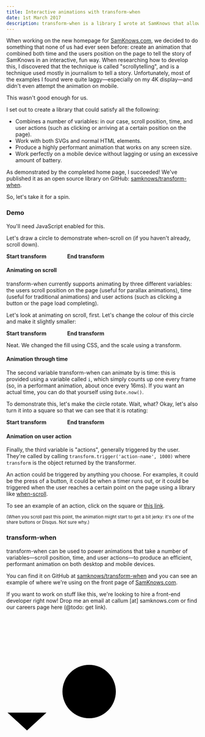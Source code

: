 ```yaml
---
title: Interactive animations with transform-when
date: 1st March 2017
description: transform-when is a library I wrote at SamKnows that allows you to combine a number of variables—scroll position, time, and user actions—to create beautiful, performant animations. This article demonstrates some of the functionality of the library.
---
```


<link rel="stylesheet" href="/assets/build/transform-when.css">

When working on the new homepage for [SamKnows.com], we decided to do something that none of us had ever seen before: create an animation that combined both time and the users position on the page to tell the story of SamKnows in an interactive, fun way. When researching how to develop this, I discovered that the technique is called "scrollytelling", and is a technique used mostly in journalism to tell a story. Unfortunately, most of the examples I found were quite laggy—especially on my 4K display—and didn't even attempt the animation on mobile.

This wasn't good enough for us.

I set out to create a library that could satisfy all the following:

- Combines a number of variables: in our case, scroll position, time, and user actions (such as clicking or arriving at a certain position on the page).
- Work with both SVGs and normal HTML elements.
- Produce a highly performant animation that works on any screen size.
- Work perfectly on a mobile device without lagging or using an excessive amount of battery.

As demonstrated by the completed home page, I succeeded! We've published it as an open source library on GitHub: [samknows/transform-when].

So, let's take it for a spin.

### Demo

You'll need JavaScript enabled for this.

Let's draw a circle to demonstrate when-scroll on (if you haven't already, scroll down).

<div class="transform" data-transform="draw-circle">
    <strong class="start">Start transform</strong>
    <strong>&nbsp;</strong>
    <strong>&nbsp;</strong>
    <strong>&nbsp;</strong>
    <strong>&nbsp;</strong>
    <strong>&nbsp;</strong>
    <strong>&nbsp;</strong>
    <strong>&nbsp;</strong>
    <strong class="end">End transform</strong>
</div>

#### Animating on scroll

transform-when currently supports animating by three different variables: the users scroll position on the page (useful for parallax animations), time (useful for traditional animations) and user actions (such as clicking a button or the page load completing).

Let's look at animating on scroll, first. Let's change the colour of this circle and make it slightly smaller:

<div class="transform" data-transform="scroll">
    <strong class="start">Start transform</strong>
    <strong>&nbsp;</strong>
    <strong>&nbsp;</strong>
    <strong>&nbsp;</strong>
    <strong>&nbsp;</strong>
    <strong>&nbsp;</strong>
    <strong>&nbsp;</strong>
    <strong>&nbsp;</strong>
    <strong class="end">End transform</strong>
</div>

Neat. We changed the fill using CSS, and the scale using a transform.

#### Animation through time

The second variable transform-when can animate by is time: this is provided using a variable called `i`, which simply counts up one every frame (so, in a performant animation, about once every 16ms). If you want an actual time, you can do that yourself using `Date.now()`.

To demonstrate this, let's make the circle rotate. Wait, what? Okay, let's also turn it into a square so that we can see that it is rotating:

<div class="transform" data-transform="time">
    <strong class="start">Start transform</strong>
    <strong>&nbsp;</strong>
    <strong>&nbsp;</strong>
    <strong>&nbsp;</strong>
    <strong>&nbsp;</strong>
    <strong>&nbsp;</strong>
    <strong>&nbsp;</strong>
    <strong>&nbsp;</strong>
    <strong class="end">End transform</strong>
</div>

#### Animation on user action

Finally, the third variable is "actions", generally triggered by the user. They're called by calling `transform.trigger('action-name', 1000)` where `transform` is the object returned by the transformer.

An action could be triggered by anything you choose. For examples, it could be the press of a button, it could be when a timer runs out, or it could be triggered when the user reaches a certain point on the page using a library like <a href="https://github.com/callumacrae/when-scroll">when-scroll</a>.

To see an example of an action, click on the square or <a href="#action" class="trigger-action">this link</a>.

<small>(When you scroll past this point, the animation might start to get a bit jerky: it's one of the share buttons or Disqus. Not sure why.)</small>

### transform-when

transform-when can be used to power animations that take a number of variables—scroll position, time, and user actions—to produce an efficient, performant animation on both desktop and mobile devices.

You can find it on GitHub at [samknows/transform-when] and you can see an example of where we're using on the front page of [SamKnows.com].

If you want to work on stuff like this, we're looking to hire a front-end developer right now! Drop me an email at callum [at] samknows.com or find our careers page here (@todo: get link).

<svg class="arrow" width="108" height="304" xmlns="http://www.w3.org/2000/svg" viewBox="0 0 108 304" >
	<polyline class="st0" points="105,254.2 54,301 3,254.2 	"/>
	<line class="st0" x1="54" y1="301" x2="54" y2="3"/>
</svg>

<svg class="demo" width="210" height="210" viewBox="0 0 210 210" xmlns="http://www.w3.org/2000/svg">
    <rect transform="translate(105 105)" x="-70" y="-70" width="140" height="140" rx="70" ry="70" />
</svg>

<script src="/assets/build/transform-when.js"></script>


[SamKnows.com]: https://www.samknows.com/
[samknows/transform-when]: https://github.com/samknows/transform-when